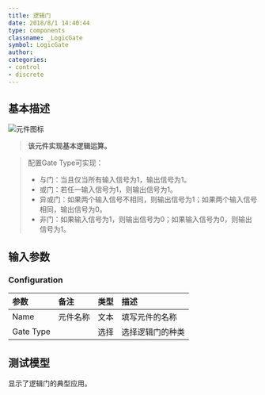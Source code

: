```yaml
---
title: 逻辑门
date: 2018/8/1 14:40:44
type: components
classname: _LogicGate
symbol: LogicGate
author: 
categories: 
- control
- discrete
---
```

## <span id="comp_desc">基本描述</span>
![元件图标]()

> **该元件实现基本逻辑运算。**

> 配置Gate Type可实现：
> + 与门：当且仅当所有输入信号为1，输出信号为1。
> + 或门：若任一输入信号为1，则输出信号为1。
> + 异或门：如果两个输入信号不相同，则输出信号为1；如果两个输入信号相同，输出信号为0。
> + 非门：如果输入信号为1，则输出信号为0；如果输入信号为0，则输出信号为1。


## <span id="comp_params">输入参数</span>
### <span id="comp_params_group_Configuration">Configuration</span>
| 参数 | 备注 | 类型 | 描述 |
| :--- | :--- | :--: | :--- |
| <span id="comp_params_param_Name">Name</span> | 元件名称 | 文本 |填写元件的名称  |
| <span id="comp_params_param_Type">Gate Type</span> |  | 选择 |选择逻辑门的种类  |

[Name]: #comp_params_param_Name "Name"
[Gate Type]: #comp_params_param_Type "Gate Type"

## <span id="comp_example">测试模型</span>
[<test name>](<test link>)显示了逻辑门的典型应用。





